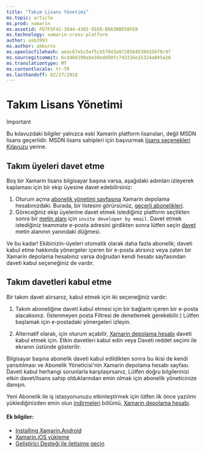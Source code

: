 ```yaml
---
title: "Takım Lisans Yönetimi"
ms.topic: article
ms.prod: xamarin
ms.assetid: FD7F5F42-3844-4365-91E0-B9A3BBE58FE0
ms.technology: xamarin-cross-platform
author: asb3993
ms.author: amburns
ms.openlocfilehash: aeac07e5c5ef5cb57843a9728584538435676c97
ms.sourcegitcommit: 6cd40d190abe38edd50fc74331be15324a845a28
ms.translationtype: MT
ms.contentlocale: tr-TR
ms.lasthandoff: 02/27/2018
---
```

# <a name="team-license-management"></a>Takım Lisans Yönetimi

> [!IMPORTANT]
> Bu kılavuzdaki bilgiler yalnızca eski Xamarin platform lisansları, değil MSDN lisans geçerlidir. MSDN lisans sahipleri için başvurmak [lisans seçenekleri Kılavuzu](~/cross-platform/get-started/requirements.md) yerine.


## <a name="inviting-team-members"></a>Takım üyeleri davet etme
Boş bir Xamarin lisans bilgisayar başına varsa, aşağıdaki adımları izleyerek kaplaması için bir ekip üyesine davet edebilirsiniz:

1.  Oturum açma [abonelik yönetimi sayfasına](https://store.xamarin.com/account/my/subscription) Xamarin depolama hesabınızdaki. Burada, bir listesini görürsünüz, [geçerli abonelikleri](http://screencast.com/t/BdOamw5Z).
2.  Göreceğiniz ekip üyelerine davet etmek istediğiniz platform seçtikten sonra bir [metin alanı](http://screencast.com/t/APdCrwaN) için `invite developer by email`. Davet etmek istediğiniz teammate e-posta adresini girdikten sonra lütfen seçin [davet](http://screencast.com/t/vjQAIBpT) metin alanının yanındaki düğmesi.

Ve bu kadar! Ekibinizin-üyeleri otomatik olarak daha fazla abonelik; daveti kabul etme hakkında yönergeler içeren bir e-posta alırsınız veya zaten bir Xamarin depolama hesabınız varsa doğrudan kendi hesabı sayfasından daveti kabul seçeneğiniz de vardır.

## <a name="accepting-team-invitations"></a>Takım davetleri kabul etme
Bir takım davet alırsanız, kabul etmek için iki seçeneğiniz vardır:

1.  Takım aboneliğine daveti kabul etmesi için bir bağlantı içeren bir e-posta alacaksınız. (İstenmeyen posta Filtresi de denetlemek gerekebilir.) Lütfen başlamak için e-postadaki yönergeleri izleyin. 

2.  Alternatif olarak, için oturum açabilir, [Xamarin depolama hesabı](http://store.xamarin.com/account/my/subscription) daveti kabul etmek için. Etkin davetleri kabul edin veya Daveti reddet seçimi ile ekranın üstünde gösterilir.

Bilgisayar başına abonelik daveti kabul edildikten sonra bu ikisi de kendi yansıtılması ve Abonelik Yöneticisi'nin Xamarin depolama hesabı sayfası. Daveti kabul herhangi sorunlarla karşılaşırsanız, Lütfen doğru bilgilerinizi etkin davet/lisans sahip olduklarından emin olmak için abonelik yöneticinize danışın.

Yeni Abonelik ile iş istasyonunuzu etkinleştirmek için lütfen ilk önce yazılımı yüklediğinizden emin olun [indirmeleri](https://store.xamarin.com/account/my/subscription/downloads) bölümü, [Xamarin depolama hesabı](http://store.xamarin.com/account/my/subscription).

#### <a name="additional-information"></a>Ek bilgiler:

-   [Installing Xamarin.Android](~/android/get-started/installation/index.md)
-   [Xamarin.iOS yükleme](~/ios/get-started/installation/index.md)
-   [Geliştirici Desteği ile iletişime geçin](http://xamarin.com/support)
